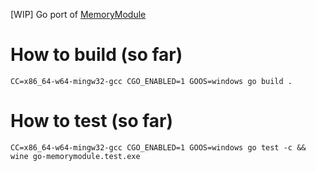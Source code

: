 [WIP] Go port of [MemoryModule](https://github.com/fancycode/MemoryModule)

# How to build (so far)

```
CC=x86_64-w64-mingw32-gcc CGO_ENABLED=1 GOOS=windows go build .
```

# How to test (so far)

```
CC=x86_64-w64-mingw32-gcc CGO_ENABLED=1 GOOS=windows go test -c && wine go-memorymodule.test.exe
```
